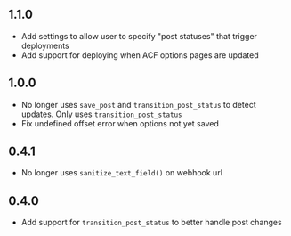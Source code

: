 ## 1.1.0

- Add settings to allow user to specify "post statuses" that trigger deployments
- Add support for deploying when ACF options pages are updated

## 1.0.0

- No longer uses `save_post` and `transition_post_status` to detect updates. Only uses `transition_post_status`
- Fix undefined offset error when options not yet saved

## 0.4.1

- No longer uses `sanitize_text_field()` on webhook url

## 0.4.0

- Add support for `transition_post_status` to better handle post changes
